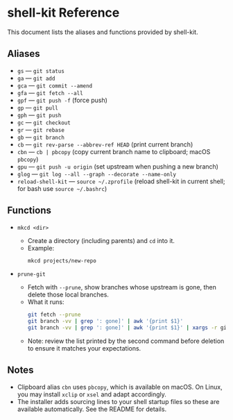 # shell-kit Reference

This document lists the aliases and functions provided by shell-kit.

## Aliases

- `gs` — `git status`
- `ga` — `git add`
- `gca` — `git commit --amend`
- `gfa` — `git fetch --all`
- `gpf` — `git push -f` (force push)
- `gp` — `git pull`
- `gph` — `git push`
- `gc` — `git checkout`
- `gr` — `git rebase`
- `gb` — `git branch`
- `cb` — `git rev-parse --abbrev-ref HEAD` (print current branch)
- `cbn` — `cb | pbcopy` (copy current branch name to clipboard; macOS `pbcopy`)
- `gpu` — `git push -u origin` (set upstream when pushing a new branch)
- `glog` — `git log --all --graph --decorate --name-only`
- `reload-shell-kit` — `source ~/.zprofile` (reload shell-kit in current shell; for bash use `source ~/.bashrc`)

## Functions

- `mkcd <dir>`
  - Create a directory (including parents) and `cd` into it.
  - Example:
    ```bash
    mkcd projects/new-repo
    ```

- `prune-git`
  - Fetch with `--prune`, show branches whose upstream is gone, then delete those local branches.
  - What it runs:
    ```bash
    git fetch --prune
    git branch -vv | grep ': gone]' | awk '{print $1}'
    git branch -vv | grep ': gone]' | awk '{print $1}' | xargs -r git branch -D
    ```
  - Note: review the list printed by the second command before deletion to ensure it matches your expectations.

## Notes

- Clipboard alias `cbn` uses `pbcopy`, which is available on macOS. On Linux, you may install `xclip` or `xsel` and adapt accordingly.
- The installer adds sourcing lines to your shell startup files so these are available automatically. See the README for details.
